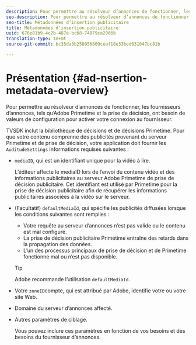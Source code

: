 ```yaml
---
description: Pour permettre au résolveur d’annonces de fonctionner, les fournisseurs d’annonces, tels qu’Adobe Primetime et la prise de décision, ont besoin de valeurs de configuration pour activer votre connexion au fournisseur.
seo-description: Pour permettre au résolveur d’annonces de fonctionner, les fournisseurs d’annonces, tels qu’Adobe Primetime et la prise de décision, ont besoin de valeurs de configuration pour activer votre connexion au fournisseur.
seo-title: Métadonnées d’insertion publicitaire
title: Métadonnées d’insertion publicitaire
uuid: 676e81b9-4c2b-487e-bc68-74879ca2966b
translation-type: tm+mt
source-git-commit: bc35da8b258056809ceaf18e33bed631047bc81b

---
```



# Présentation {#ad-nsertion-metadata-overview}

Pour permettre au résolveur d’annonces de fonctionner, les fournisseurs d’annonces, tels qu’Adobe Primetime et la prise de décision, ont besoin de valeurs de configuration pour activer votre connexion au fournisseur.

TVSDK inclut la bibliothèque de décisions et de décisions Primetime. Pour que votre contenu comprenne des publicités provenant du serveur Primetime et de prise de décision, votre application doit fournir les `AuditudeSettings` informations requises suivantes :

* `mediaID`, qui est un identifiant unique pour la vidéo à lire.

   L’éditeur affecte le mediaID lors de l’envoi du contenu vidéo et des informations publicitaires au serveur Adobe Primetime de prise de décision publicitaire. Cet identifiant est utilisé par Primetime pour la prise de décision publicitaire afin de récupérer les informations publicitaires associées à la vidéo sur le serveur.

* (Facultatif) `defaultMediaId`, qui spécifie les publicités diffusées lorsque les conditions suivantes sont remplies :

   * Votre requête au serveur d’annonces n’est pas valide ou le contenu est mal configuré.
   * La prise de décision publicitaire Primetime entraîne des retards dans la propagation des données.
   * L’un des processus principaux de prise de décision et de Primetime fonctionne mal ou n’est pas disponible.
   >[!TIP]
   >
   >Adobe recommande l’utilisation `defaultMediaId`.

* Votre `zoneID`compte, qui est attribué par Adobe, identifie votre ou votre site Web.
* Domaine du serveur d’annonces affecté.
* Autres paramètres de ciblage.

   Vous pouvez inclure ces paramètres en fonction de vos besoins et des besoins du fournisseur d’annonces.